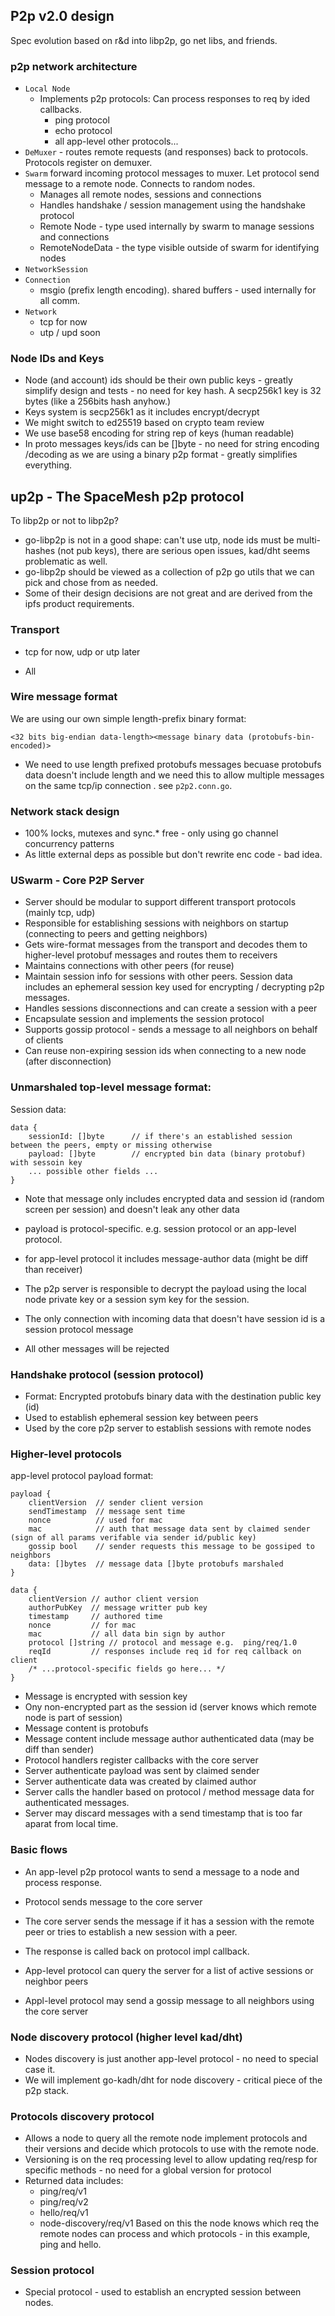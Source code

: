 
## P2p v2.0 design

Spec evolution based on r&d into libp2p, go net libs, and friends.

### p2p network architecture

- `Local Node`
    - Implements p2p protocols: Can process responses to req by ided callbacks.
        - ping protocol
        - echo protocol
        - all app-level other protocols...
- `DeMuxer` - routes remote requests (and responses) back to protocols. Protocols register on demuxer.
- `Swarm` forward incoming protocol messages to muxer. Let protocol send message to a remote node. Connects to random nodes.
    - Manages all remote nodes, sessions and connections
    - Handles handshake / session management using the handshake protocol
    - Remote Node - type used internally by swarm to manage sessions and connections
    - RemoteNodeData - the type visible outside of swarm for identifying nodes
- `NetworkSession`
- `Connection`
    - msgio (prefix length encoding). shared buffers - used internally for all comm.    
- `Network`
    - tcp for now
    - utp / upd soon

### Node IDs and Keys
- Node (and account) ids should be their own public keys - greatly simplify design and tests - no need for key hash. A secp256k1 key is 32 bytes (like a 256bits hash anyhow.)
- Keys system is secp256k1 as it includes encrypt/decrypt
- We might switch to ed25519 based on crypto team review
- We use base58 encoding for string rep of keys (human readable)
- In proto messages keys/ids can be []byte - no need for string encoding /decoding as we are using a binary p2p format - greatly simplifies everything.

## up2p - The SpaceMesh p2p protocol
To libp2p or not to libp2p?
- go-libp2p is not in a good shape: can't use utp, node ids must be multi-hashes (not pub keys), there are serious open issues, kad/dht seems problematic as well.
- go-libp2p should be viewed as a collection of p2p go utils that we can pick and chose from as needed.
- Some of their design decisions are not great and are derived from the ipfs product requirements.

### Transport
- tcp for now, udp or utp later

- All 

### Wire message format
We are using our own simple length-prefix binary format:

```
<32 bits big-endian data-length><message binary data (protobufs-bin-encoded)>
```

- We need to use length prefixed protobufs messages becuase protobufs data doesn't include length and we need this to allow multiple messages on the same tcp/ip connection .
see `p2p2.conn.go`.

### Network stack design
- 100% locks, mutexes and sync.* free - only using go channel concurrency patterns
- As little external deps as possible but don't rewrite enc code - bad idea.

### USwarm - Core P2P Server
- Server should be modular to support different transport protocols (mainly tcp, udp)
- Responsible for establishing sessions with neighbors on startup (connecting to peers and getting neighbors)
- Gets wire-format messages from the transport and decodes them to higher-level protobuf messages and routes them to receivers
- Maintains connections with other peers (for reuse)
- Maintain session info for sessions with other peers. Session data includes an ephemeral session key used for encrypting / decrypting p2p messages.
- Handles sessions disconnections and can create a session with a peer
- Encapsulate session and implements the session protocol
- Supports gossip protocol - sends a message to all neighbors on behalf of clients
- Can reuse non-expiring session ids when connecting to a new node (after disconnection)

### Unmarshaled top-level message format:

Session data:
```
data {
    sessionId: []byte      // if there's an established session between the peers, empty or missing otherwise
    payload: []byte        // encrypted bin data (binary protobuf) with sessoin key
    ... possible other fields ...
}
````

- Note that message only includes encrypted data and session id (random screen per session) and doesn't leak any other data
- payload is protocol-specific. e.g. session protocol or an app-level protocol.
- for app-level protocol it includes message-author data (might be diff than receiver)
- The p2p server is responsible to decrypt the payload using the local node private key or a session sym key for the session.

- The only connection with incoming data that doesn't have session id is a session protocol message
- All other messages will be rejected

### Handshake protocol (session protocol)
- Format: Encrypted protobufs binary data with the destination public key (id)
- Used to establish ephemeral session key between peers
- Used by the core p2p server to establish sessions with remote nodes

### Higher-level protocols

app-level protocol payload format:

```
payload {
    clientVersion  // sender client version
    sendTimestamp  // message sent time
    nonce          // used for mac
    mac            // auth that message data sent by claimed sender (sign of all params verifable via sender id/public key)
    gossip bool    // sender requests this message to be gossiped to neighbors
    data: []bytes  // message data []byte protobufs marshaled
}

data {
    clientVersion // author client version
    authorPubKey  // message writter pub key
    timestamp     // authored time
    nonce         // for mac
    mac           // all data bin sign by author
    protocol []string // protocol and message e.g.  ping/req/1.0
    reqId         // responses include req id for req callback on client
    /* ...protocol-specific fields go here... */
}
```

- Message is encrypted with session key
- Ony non-encrypted part as the session id (server knows which remote node is part of session)
- Message content is protobufs
- Message content include message author authenticated data (may be diff than sender)
- Protocol handlers register callbacks with the core server
- Server authenticate payload was sent by claimed sender
- Server authenticate data was created by claimed author
- Server calls the handler based on protocol / method message data for authenticated messages.
- Server may discard messages with a send timestamp that is too far aparat from local time.

### Basic flows
- An app-level p2p protocol wants to send a message to a node and process response.
- Protocol sends message to the core server
- The core server sends the message if it has a session with the remote peer or tries to establish a new session with a peer.
- The response is called back on protocol impl callback.

- App-level protocol can query the server for a list of active sessions or neighbor peers
- Appl-level protocol may send a gossip message to all neighbors using the core server


### Node discovery protocol (higher level kad/dht)
- Nodes discovery is just another app-level protocol - no need to special case it.
- We will implement go-kadh/dht for node discovery - critical piece of the p2p stack.

### Protocols discovery protocol
- Allows a node to query all the remote node implement protocols and their versions and decide which protocols to use with the remote node.
- Versioning is on the req processing level to allow updating req/resp for specific methods - no need for a global version for protocol
- Returned data includes:
    - ping/req/v1
    - ping/req/v2
    - hello/req/v1
    - node-discovery/req/v1
Based on this the node knows which req the remote nodes can process and which protocols - in this example, ping and hello.

### Session protocol
- Special protocol - used to establish an encrypted session between nodes.
